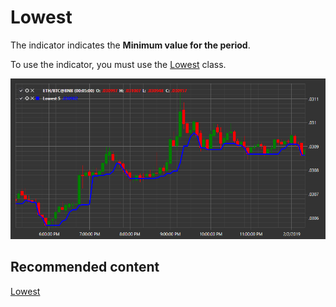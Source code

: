 # Lowest 

The indicator indicates the **Minimum value for the period**. 

To use the indicator, you must use the [Lowest](xref:StockSharp.Algo.Indicators.Lowest) class. 

![IndicatorLowest](../../../../images/indicatorlowest.png)

## Recommended content

[Lowest ]()
